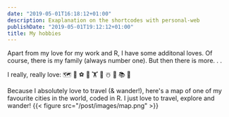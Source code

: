 ```yaml
---
date: "2019-05-01T16:18:12+01:00"
description: Exaplanation on the shortcodes with personal-web
publishDate: "2019-05-01T19:12:12+01:00"
title: My hobbies
---
```


Apart from my love for my work and R, I have some additonal loves.
Of course, there is my family (always number one). But then there is more.  .  .


<!--more-->

I really, really love: 
 🗺 🎵 ⚽️  🏃 🏋 🎄 ☃️  🎸 📚 👗

Because I absolutely love to travel (& wander!), here's a map of one of my favourite cities in the world, coded in R. 
I just love to travel, explore and wander!
{{< figure src="/post/images/map.png" >}}


